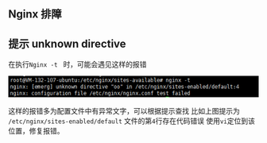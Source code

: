 ## Nginx 排障

## 提示 unknown directive 
在执行`Nginx -t ` 时，可能会遇见这样的报错

![](image/sp161026_125258.png)

这样的报错多为配置文件中有异常文字，可以根据提示查找
比如上图提示为 `/etc/nginx/sites-enabled/default` 文件的第`4`行存在代码错误
使用`vi`定位到该位置，修复报错。